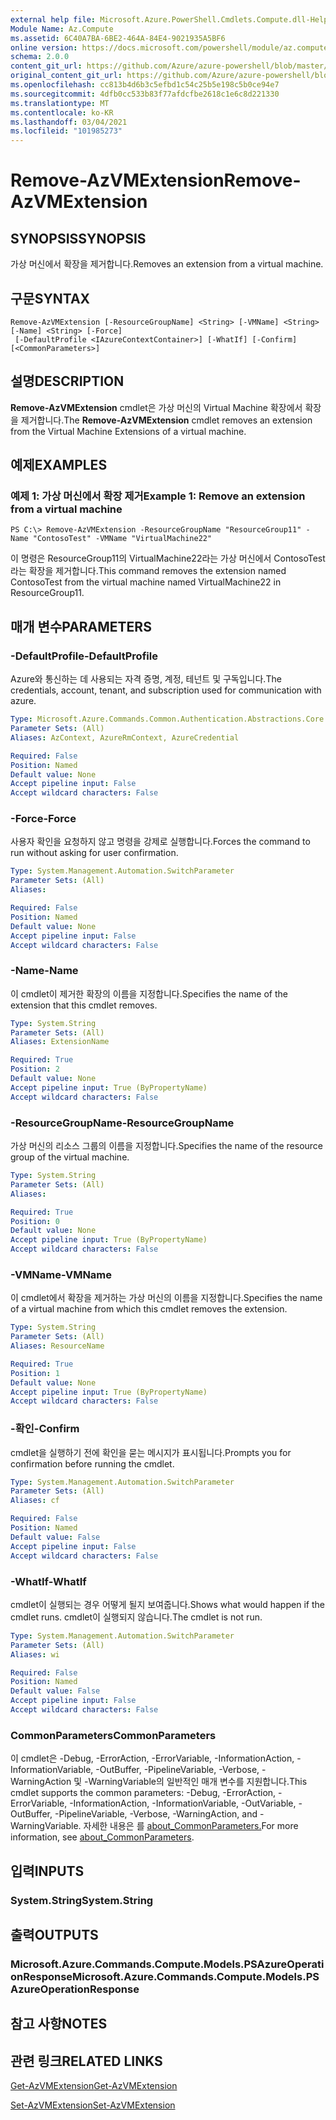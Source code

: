 ```yaml
---
external help file: Microsoft.Azure.PowerShell.Cmdlets.Compute.dll-Help.xml
Module Name: Az.Compute
ms.assetid: 6C40A7BA-6BE2-464A-84E4-9021935A5BF6
online version: https://docs.microsoft.com/powershell/module/az.compute/remove-azvmextension
schema: 2.0.0
content_git_url: https://github.com/Azure/azure-powershell/blob/master/src/Compute/Compute/help/Remove-AzVMExtension.md
original_content_git_url: https://github.com/Azure/azure-powershell/blob/master/src/Compute/Compute/help/Remove-AzVMExtension.md
ms.openlocfilehash: cc813b4d6b3c5efbd1c54c25b5e198c5b0ce94e7
ms.sourcegitcommit: 4dfb0cc533b83f77afdcfbe2618c1e6c8d221330
ms.translationtype: MT
ms.contentlocale: ko-KR
ms.lasthandoff: 03/04/2021
ms.locfileid: "101985273"
---
```

# <span data-ttu-id="fe1f6-101">Remove-AzVMExtension</span><span class="sxs-lookup"><span data-stu-id="fe1f6-101">Remove-AzVMExtension</span></span>

## <span data-ttu-id="fe1f6-102">SYNOPSIS</span><span class="sxs-lookup"><span data-stu-id="fe1f6-102">SYNOPSIS</span></span>
<span data-ttu-id="fe1f6-103">가상 머신에서 확장을 제거합니다.</span><span class="sxs-lookup"><span data-stu-id="fe1f6-103">Removes an extension from a virtual machine.</span></span>

## <span data-ttu-id="fe1f6-104">구문</span><span class="sxs-lookup"><span data-stu-id="fe1f6-104">SYNTAX</span></span>

```
Remove-AzVMExtension [-ResourceGroupName] <String> [-VMName] <String> [-Name] <String> [-Force]
 [-DefaultProfile <IAzureContextContainer>] [-WhatIf] [-Confirm] [<CommonParameters>]
```

## <span data-ttu-id="fe1f6-105">설명</span><span class="sxs-lookup"><span data-stu-id="fe1f6-105">DESCRIPTION</span></span>
<span data-ttu-id="fe1f6-106">**Remove-AzVMExtension** cmdlet은 가상 머신의 Virtual Machine 확장에서 확장을 제거합니다.</span><span class="sxs-lookup"><span data-stu-id="fe1f6-106">The **Remove-AzVMExtension** cmdlet removes an extension from the Virtual Machine Extensions of a virtual machine.</span></span>

## <span data-ttu-id="fe1f6-107">예제</span><span class="sxs-lookup"><span data-stu-id="fe1f6-107">EXAMPLES</span></span>

### <span data-ttu-id="fe1f6-108">예제 1: 가상 머신에서 확장 제거</span><span class="sxs-lookup"><span data-stu-id="fe1f6-108">Example 1: Remove an extension from a virtual machine</span></span>
```
PS C:\> Remove-AzVMExtension -ResourceGroupName "ResourceGroup11" -Name "ContosoTest" -VMName "VirtualMachine22"
```

<span data-ttu-id="fe1f6-109">이 명령은 ResourceGroup11의 VirtualMachine22라는 가상 머신에서 ContosoTest라는 확장을 제거합니다.</span><span class="sxs-lookup"><span data-stu-id="fe1f6-109">This command removes the extension named ContosoTest from the virtual machine named VirtualMachine22 in ResourceGroup11.</span></span>

## <span data-ttu-id="fe1f6-110">매개 변수</span><span class="sxs-lookup"><span data-stu-id="fe1f6-110">PARAMETERS</span></span>

### <span data-ttu-id="fe1f6-111">-DefaultProfile</span><span class="sxs-lookup"><span data-stu-id="fe1f6-111">-DefaultProfile</span></span>
<span data-ttu-id="fe1f6-112">Azure와 통신하는 데 사용되는 자격 증명, 계정, 테넌트 및 구독입니다.</span><span class="sxs-lookup"><span data-stu-id="fe1f6-112">The credentials, account, tenant, and subscription used for communication with azure.</span></span>

```yaml
Type: Microsoft.Azure.Commands.Common.Authentication.Abstractions.Core.IAzureContextContainer
Parameter Sets: (All)
Aliases: AzContext, AzureRmContext, AzureCredential

Required: False
Position: Named
Default value: None
Accept pipeline input: False
Accept wildcard characters: False
```

### <span data-ttu-id="fe1f6-113">-Force</span><span class="sxs-lookup"><span data-stu-id="fe1f6-113">-Force</span></span>
<span data-ttu-id="fe1f6-114">사용자 확인을 요청하지 않고 명령을 강제로 실행합니다.</span><span class="sxs-lookup"><span data-stu-id="fe1f6-114">Forces the command to run without asking for user confirmation.</span></span>

```yaml
Type: System.Management.Automation.SwitchParameter
Parameter Sets: (All)
Aliases:

Required: False
Position: Named
Default value: None
Accept pipeline input: False
Accept wildcard characters: False
```

### <span data-ttu-id="fe1f6-115">-Name</span><span class="sxs-lookup"><span data-stu-id="fe1f6-115">-Name</span></span>
<span data-ttu-id="fe1f6-116">이 cmdlet이 제거한 확장의 이름을 지정합니다.</span><span class="sxs-lookup"><span data-stu-id="fe1f6-116">Specifies the name of the extension that this cmdlet removes.</span></span>

```yaml
Type: System.String
Parameter Sets: (All)
Aliases: ExtensionName

Required: True
Position: 2
Default value: None
Accept pipeline input: True (ByPropertyName)
Accept wildcard characters: False
```

### <span data-ttu-id="fe1f6-117">-ResourceGroupName</span><span class="sxs-lookup"><span data-stu-id="fe1f6-117">-ResourceGroupName</span></span>
<span data-ttu-id="fe1f6-118">가상 머신의 리소스 그룹의 이름을 지정합니다.</span><span class="sxs-lookup"><span data-stu-id="fe1f6-118">Specifies the name of the resource group of the virtual machine.</span></span>

```yaml
Type: System.String
Parameter Sets: (All)
Aliases:

Required: True
Position: 0
Default value: None
Accept pipeline input: True (ByPropertyName)
Accept wildcard characters: False
```

### <span data-ttu-id="fe1f6-119">-VMName</span><span class="sxs-lookup"><span data-stu-id="fe1f6-119">-VMName</span></span>
<span data-ttu-id="fe1f6-120">이 cmdlet에서 확장을 제거하는 가상 머신의 이름을 지정합니다.</span><span class="sxs-lookup"><span data-stu-id="fe1f6-120">Specifies the name of a virtual machine from which this cmdlet removes the extension.</span></span>

```yaml
Type: System.String
Parameter Sets: (All)
Aliases: ResourceName

Required: True
Position: 1
Default value: None
Accept pipeline input: True (ByPropertyName)
Accept wildcard characters: False
```

### <span data-ttu-id="fe1f6-121">-확인</span><span class="sxs-lookup"><span data-stu-id="fe1f6-121">-Confirm</span></span>
<span data-ttu-id="fe1f6-122">cmdlet을 실행하기 전에 확인을 묻는 메시지가 표시됩니다.</span><span class="sxs-lookup"><span data-stu-id="fe1f6-122">Prompts you for confirmation before running the cmdlet.</span></span>

```yaml
Type: System.Management.Automation.SwitchParameter
Parameter Sets: (All)
Aliases: cf

Required: False
Position: Named
Default value: False
Accept pipeline input: False
Accept wildcard characters: False
```

### <span data-ttu-id="fe1f6-123">-WhatIf</span><span class="sxs-lookup"><span data-stu-id="fe1f6-123">-WhatIf</span></span>
<span data-ttu-id="fe1f6-124">cmdlet이 실행되는 경우 어떻게 될지 보여줍니다.</span><span class="sxs-lookup"><span data-stu-id="fe1f6-124">Shows what would happen if the cmdlet runs.</span></span>
<span data-ttu-id="fe1f6-125">cmdlet이 실행되지 않습니다.</span><span class="sxs-lookup"><span data-stu-id="fe1f6-125">The cmdlet is not run.</span></span>

```yaml
Type: System.Management.Automation.SwitchParameter
Parameter Sets: (All)
Aliases: wi

Required: False
Position: Named
Default value: False
Accept pipeline input: False
Accept wildcard characters: False
```

### <span data-ttu-id="fe1f6-126">CommonParameters</span><span class="sxs-lookup"><span data-stu-id="fe1f6-126">CommonParameters</span></span>
<span data-ttu-id="fe1f6-127">이 cmdlet은 -Debug, -ErrorAction, -ErrorVariable, -InformationAction, -InformationVariable, -OutBuffer, -PipelineVariable, -Verbose, -WarningAction 및 -WarningVariable의 일반적인 매개 변수를 지원합니다.</span><span class="sxs-lookup"><span data-stu-id="fe1f6-127">This cmdlet supports the common parameters: -Debug, -ErrorAction, -ErrorVariable, -InformationAction, -InformationVariable, -OutVariable, -OutBuffer, -PipelineVariable, -Verbose, -WarningAction, and -WarningVariable.</span></span> <span data-ttu-id="fe1f6-128">자세한 내용은 를 [about_CommonParameters.](http://go.microsoft.com/fwlink/?LinkID=113216)</span><span class="sxs-lookup"><span data-stu-id="fe1f6-128">For more information, see [about_CommonParameters](http://go.microsoft.com/fwlink/?LinkID=113216).</span></span>

## <span data-ttu-id="fe1f6-129">입력</span><span class="sxs-lookup"><span data-stu-id="fe1f6-129">INPUTS</span></span>

### <span data-ttu-id="fe1f6-130">System.String</span><span class="sxs-lookup"><span data-stu-id="fe1f6-130">System.String</span></span>

## <span data-ttu-id="fe1f6-131">출력</span><span class="sxs-lookup"><span data-stu-id="fe1f6-131">OUTPUTS</span></span>

### <span data-ttu-id="fe1f6-132">Microsoft.Azure.Commands.Compute.Models.PSAzureOperationResponse</span><span class="sxs-lookup"><span data-stu-id="fe1f6-132">Microsoft.Azure.Commands.Compute.Models.PSAzureOperationResponse</span></span>

## <span data-ttu-id="fe1f6-133">참고 사항</span><span class="sxs-lookup"><span data-stu-id="fe1f6-133">NOTES</span></span>

## <span data-ttu-id="fe1f6-134">관련 링크</span><span class="sxs-lookup"><span data-stu-id="fe1f6-134">RELATED LINKS</span></span>

[<span data-ttu-id="fe1f6-135">Get-AzVMExtension</span><span class="sxs-lookup"><span data-stu-id="fe1f6-135">Get-AzVMExtension</span></span>](./Get-AzVMExtension.md)

[<span data-ttu-id="fe1f6-136">Set-AzVMExtension</span><span class="sxs-lookup"><span data-stu-id="fe1f6-136">Set-AzVMExtension</span></span>](./Set-AzVMExtension.md)


